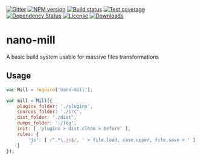 [![Gitter][gitter-image]][gitter-url]
[![NPM version][npm-image]][npm-url]
[![Build status][travis-image]][travis-url]
[![Test coverage][coveralls-image]][coveralls-url]
[![Dependency Status][david-image]][david-url]
[![License][license-image]][license-url]
[![Downloads][downloads-image]][downloads-url]

# nano-mill
A basic build system usable for massive files transformations

## Usage

```js
var Mill = require('nano-mill');

var mill = Mill({
	plugins_folder: './plugins',
	sources_folder: './src',
	dist_folder: './dist',
	dumps_folder: './log',
	init: [ 'plugins > dist.clean > before' ],
	rules: {
		'js': [ /^.*\.js$/, ' > file.load, case.upper, file.save > ' ]
	}
});
```


[bithound-image]: https://www.bithound.io/github/Holixus/nano-mill/badges/score.svg
[bithound-url]: https://www.bithound.io/github/Holixus/nano-mill

[gitter-image]: https://badges.gitter.im/Holixus/nano-mill.svg
[gitter-url]: https://gitter.im/Holixus/nano-mill

[npm-image]: https://badge.fury.io/js/nano-mill.svg
[npm-url]: https://badge.fury.io/js/nano-mill

[github-tag]: http://img.shields.io/github/tag/Holixus/nano-mill.svg
[github-url]: https://github.com/Holixus/nano-mill/tags

[travis-image]: https://travis-ci.org/Holixus/nano-mill.svg?branch=master
[travis-url]: https://travis-ci.org/Holixus/nano-mill

[coveralls-image]: https://coveralls.io/repos/github/Holixus/nano-mill/badge.svg?branch=master
[coveralls-url]: https://coveralls.io/github/Holixus/nano-mill?branch=master

[david-image]: https://david-dm.org/Holixus/nano-mill.svg
[david-url]: https://david-dm.org/Holixus/nano-mill

[license-image]: https://img.shields.io/badge/license-MIT-blue.svg
[license-url]: LICENSE

[downloads-image]: http://img.shields.io/npm/dt/nano-mill.svg
[downloads-url]: https://npmjs.org/package/nano-mill
